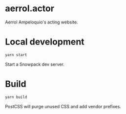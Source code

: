 # aerrol.actor

Aerrol Ampeloquio's acting website.

# Local development

```sh
yarn start
```

Start a Snowpack dev server.

# Build

```sh
yarn build
```

PostCSS will purge unused CSS and add vendor prefixes.

